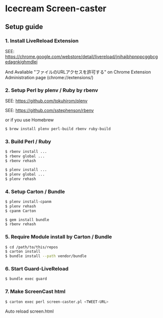 # Icecream Screen-caster

## Setup guide

### 1. Install LiveReload Extension

SEE: https://chrome.google.com/webstore/detail/livereload/jnihajbhpnppcggbcgedagnkighmdlei

And Avaliable "ファイルのURLアクセスを許可する" on Chrome Extension Administration page (chrome://extensions/)

### 2. Setup Perl by plenv / Ruby by rbenv

SEE: https://github.com/tokuhirom/plenv

SEE: https://github.com/sstephenson/rbenv

or if you use Homebrew

```bash
$ brew install plenv perl-build rbenv ruby-build
```

### 3. Build Perl / Ruby

```bash
$ rbenv install ...
$ rbenv global ...
$ rbenv rehash

$ plenv install ...
$ plenv global ...
$ plenv rehash
```

### 4. Setup Carton / Bundle

```bash
$ plenv install-cpanm
$ plenv rehash
$ cpanm Carton

$ gem install bundle
$ rbenv rehash
```

### 5. Require Module install by Carton / Bundle

```bash
$ cd /path/to/this/repos
$ carton install
$ bundle install --path vendor/bundle
```

### 6. Start Guard-LiveReload

```bash
$ bundle exec guard
```

### 7. Make ScreenCast html

```bash
$ carton exec perl screen-caster.pl <TWEET-URL>
```

Auto reload screen.html
